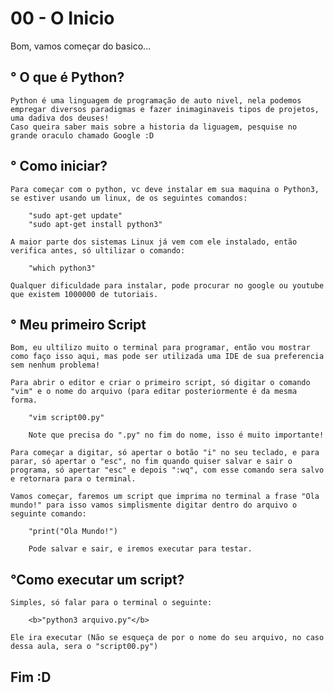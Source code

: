 <h1>00 - O Inicio</h1>

Bom, vamos começar do basico...

<h2>° O que é Python?</h2>

	Python é uma linguagem de programação de auto nivel, nela podemos empregar diversos paradigmas e fazer inimaginaveis tipos de projetos, uma dadiva dos deuses!
	Caso queira saber mais sobre a historia da liguagem, pesquise no grande oraculo chamado Google :D

<h2>° Como iniciar?</h2>

	Para começar com o python, vc deve instalar em sua maquina o Python3, se estiver usando um linux, de os seguintes comandos:
	
		"sudo apt-get update"
		"sudo apt-get install python3"
		
	A maior parte dos sistemas Linux já vem com ele instalado, então verifica antes, só ultilizar o comando:
	
		"which python3"
		
	Qualquer dificuldade para instalar, pode procurar no google ou youtube que existem 1000000 de tutoriais.

<h2>° Meu primeiro Script</h2>

	Bom, eu ultilizo muito o terminal para programar, então vou mostrar como faço isso aqui, mas pode ser utilizada uma IDE de sua preferencia sem nenhum problema!
	
	Para abrir o editor e criar o primeiro script, só digitar o comando "vim" e o nome do arquivo (para editar posteriormente é da mesma forma.
	
		"vim script00.py"
		
		Note que precisa do ".py" no fim do nome, isso é muito importante!
	
	Para começar a digitar, só apertar o botão "i" no seu teclado, e para parar, só apertar o "esc", no fim quando quiser salvar e sair o programa, só apertar "esc" e depois ":wq", com esse comando sera salvo e retornara para o terminal.

	Vamos começar, faremos um script que imprima no terminal a frase "Ola mundo!" para isso vamos simplismente digitar dentro do arquivo o seguinte comando:

		"print("Ola Mundo!")
		
		Pode salvar e sair, e iremos executar para testar.

<h2>°Como executar um script?</h2>

	Simples, só falar para o terminal o seguinte:
	
		<b>"python3 arquivo.py"</b>

	Ele ira executar (Não se esqueça de por o nome do seu arquivo, no caso dessa aula, sera o "script00.py")

<h2>Fim :D</h2>
